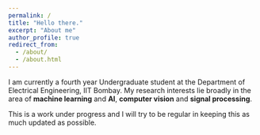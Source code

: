 ```yaml
---
permalink: /
title: "Hello there."
excerpt: "About me"
author_profile: true
redirect_from: 
  - /about/
  - /about.html
---
```


I am currently a fourth year Undergraduate student at the Department of Electrical Engineering, IIT Bombay. My research interests lie broadly in the area of **machine learning** and **AI**, **computer vision** and **signal processing**.

This is a work under progress and I will try to be regular in keeping this as much updated as possible.



